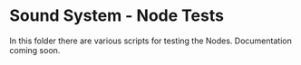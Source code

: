 # Sound System - Node Tests
In this folder there are various scripts for testing the Nodes. Documentation coming soon.